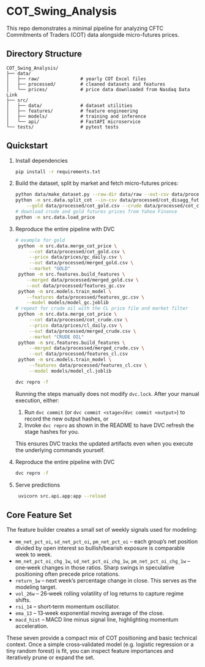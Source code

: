 # COT_Swing_Analysis

This repo demonstrates a minimal pipeline for analyzing CFTC Commitments of Traders (COT) data alongside micro-futures prices.

## Directory Structure
```
COT_Swing_Analysis/
├── data/
│   ├── raw/               # yearly COT Excel files
│   ├── processed/         # cleaned datasets and features
│   └── prices/            # price data downloaded from Nasdaq Data Link
├── src/
│   ├── data/              # dataset utilities
│   ├── features/          # feature engineering
│   ├── models/            # training and inference
│   └── api/               # FastAPI microservice
└── tests/                 # pytest tests
```

## Quickstart
1. Install dependencies
   ```bash
   pip install -r requirements.txt
   ```
2. Build the dataset, split by market and fetch micro-futures prices:
   ```bash
   python data/make_dataset.py --raw-dir data/raw --out-csv data/processed/cot_disagg_futures_2016_2025.csv
   python -m src.data.split_cot --in-csv data/processed/cot_disagg_futures_gold_crude_2016_2025.csv \
       --gold data/processed/cot_gold.csv --crude data/processed/cot_crude.csv
   # download crude and gold futures prices from Yahoo Finance
   python -m src.data.load_price
   ```
3. Reproduce the entire pipeline with DVC
   ```bash
   # example for gold
    python -m src.data.merge_cot_price \
        --cot data/processed/cot_gold.csv \
        --price data/prices/gc_daily.csv \
        --out data/processed/merged_gold.csv \
        --market "GOLD"
    python -m src.features.build_features \
       --merged data/processed/merged_gold.csv \
       --out data/processed/features_gc.csv
    python -m src.models.train_model \
       --features data/processed/features_gc.csv \
       --model models/model_gc.joblib
   # repeat for crude oil with the CL price file and market filter
    python -m src.data.merge_cot_price \
        --cot data/processed/cot_crude.csv \
        --price data/prices/cl_daily.csv \
        --out data/processed/merged_crude.csv \
        --market "CRUDE OIL"
    python -m src.features.build_features \
        --merged data/processed/merged_crude.csv \
        --out data/processed/features_cl.csv
    python -m src.models.train_model \
        --features data/processed/features_cl.csv \
        --model models/model_cl.joblib

   dvc repro -f

   ```
   Running the steps manually does not modify `dvc.lock`. After your manual
   execution, either:

   1. Run `dvc commit` (or `dvc commit <stage>`/`dvc commit <output>`) to record
      the new output hashes, or
   2. Invoke `dvc repro` as shown in the README to have DVC refresh the stage
      hashes for you.

   This ensures DVC tracks the updated artifacts even when you execute the
   underlying commands yourself.

4. Reproduce the entire pipeline with DVC
   ```bash
   dvc repro -f
   ```
5. Serve predictions
   ```bash
    uvicorn src.api.app:app --reload
    ```

## Core Feature Set

The feature builder creates a small set of weekly signals used for modeling:

- `mm_net_pct_oi`, `sd_net_pct_oi`, `pm_net_pct_oi` – each group’s net position
  divided by open interest so bullish/bearish exposure is comparable week to
  week.
- `mm_net_pct_oi_chg_1w`, `sd_net_pct_oi_chg_1w`, `pm_net_pct_oi_chg_1w` –
  one‑week changes in those ratios. Sharp swings in speculative positioning often
  precede price rotations.
- `return_1w` – next week’s percentage change in close. This serves as the
  modeling target.
- `vol_26w` – 26‑week rolling volatility of log returns to capture regime
  shifts.
- `rsi_14` – short‑term momentum oscillator.
- `ema_13` – 13‑week exponential moving average of the close.
- `macd_hist` – MACD line minus signal line, highlighting momentum
  acceleration.

These seven provide a compact mix of COT positioning and basic technical
context. Once a simple cross‑validated model (e.g. logistic regression or a tiny
random forest) is fit, you can inspect feature importances and iteratively prune
or expand the set.
